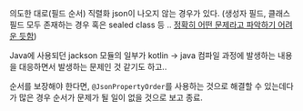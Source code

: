 의도한 대로(필드 순서) 직렬화 json이 나오지 않는 경우가 있다.
(생성자 필드, 클래스 필드 모두 존재하는 경우 혹은 sealed class 등 .. [정확히 어떤 문제라고 파악하기 어려운 듯함](https://github.com/FasterXML/jackson-module-kotlin/issues/271#issuecomment-1435809186))

Java에 사용되던 jackson 모듈의 일부가 kotlin -> java 컴파일 과정에 발생하는 내용을 대응하면서 발생하는 문제인 것 같기도 하고..

순서를 보장해야 한다면, 
`@JsonPropertyOrder`를 사용하는 것으로 해결할 수 있는데다가 
많은 경우 순서가 문제가 될 일이 없을 것으로 보고 종료.